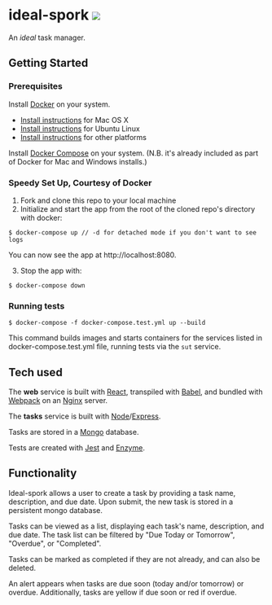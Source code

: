 # ideal-spork <img src="https://travis-ci.org/abrahammie/ideal-spork.svg?branch=master">
An _ideal_ task manager.

Getting Started
------------------------------

### Prerequisites

Install [Docker](https://www.docker.com/) on your system.

* [Install instructions](https://docs.docker.com/installation/mac/) for Mac OS X
* [Install instructions](https://docs.docker.com/installation/ubuntulinux/) for Ubuntu Linux
* [Install instructions](https://docs.docker.com/installation/) for other platforms

Install [Docker Compose](http://docs.docker.com/compose/) on your system. (N.B. it's already included as part of Docker for Mac and Windows installs.)


### Speedy Set Up, Courtesy of Docker

1. Fork and clone this repo to your local machine
2. Initialize and start the app from the root of the cloned repo's directory with docker:

```
$ docker-compose up // -d for detached mode if you don't want to see logs
```

You can now see the app at http://localhost:8080.

3. Stop the app with:

```
$ docker-compose down
```


### Running tests

```
$ docker-compose -f docker-compose.test.yml up --build
```

This command builds images and starts containers for the services listed in docker-compose.test.yml file, running tests via the `sut` service.


Tech used
------------------------------

The **web** service is built with [React](https://reactjs.org/docs/hello-world.html), transpiled with [Babel](https://babeljs.io/docs/setup/), and bundled with [Webpack](https://webpack.js.org/concepts/) on an [Nginx](https://nginx.org/en/docs/) server.

The **tasks** service is built with [Node](https://nodejs.org/en/docs)/[Express](https://expressjs.com/en/4x/api.html).

Tasks are stored in a [Mongo](https://docs.mongodb.com/) database.

Tests are created with [Jest](https://facebook.github.io/jest/docs/en/getting-started.html) and [Enzyme](http://airbnb.io/enzyme/docs/api/).


Functionality
------------------------------

Ideal-spork allows a user to create a task by providing a task name, description, and due date. Upon submit, the new task is stored in a persistent mongo database.

Tasks can be viewed as a list, displaying each task's name, description, and due date. The task list can be filtered by "Due Today or Tomorrow", "Overdue", or "Completed".

Tasks can be marked as completed if they are not already, and can also be deleted.

An alert appears when tasks are due soon (today and/or tomorrow) or overdue. Additionally, tasks are yellow if due soon or red if overdue.
